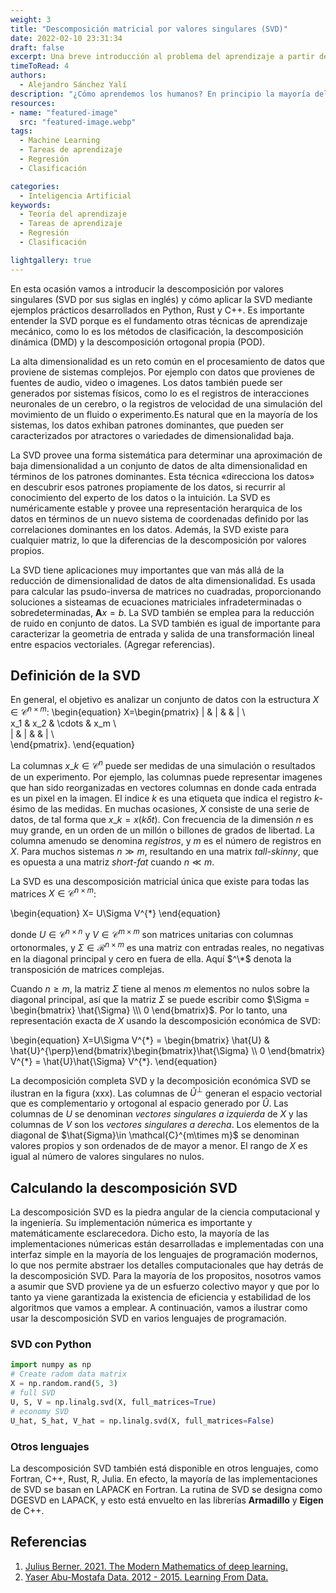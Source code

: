 ```yaml
---
weight: 3
title: "Descomposición matricial por valores singulares (SVD)"
date: 2022-02-10 23:31:34 
draft: false
excerpt: Una breve introducción al problema del aprendizaje a partir de los datos.
timeToRead: 4
authors:
  - Alejandro Sánchez Yalí
description: "¿Cómo aprendemos los humanos? En principio la mayoría del conocimiento humano proviene de nuestra experiencia con los objetos, es decir, aprendemos de los datos que obtenemos acerca de ellos y no a partir de algún tipo de definición matemática."
resources:
- name: "featured-image"
  src: "featured-image.webp"
tags:
  - Machine Learning
  - Tareas de aprendizaje
  - Regresión
  - Clasificación

categories:
  - Inteligencia Artificial
keywords:
  - Teoría del aprendizaje
  - Tareas de aprendizaje
  - Regresión
  - Clasificación

lightgallery: true
---
```

En esta ocasión vamos a introducir la descomposición por valores singulares (SVD por sus siglas en inglés) y cómo aplicar la SVD mediante ejemplos prácticos desarrollados en Python, Rust y C++. Es importante entender la SVD porque es el fundamento otras técnicas de aprendizaje mecánico, como lo es los métodos de clasificación, la descomposición dinámica (DMD) y la descomposición ortogonal propia (POD).

La alta dimensionalidad es un reto común en el procesamiento de datos que proviene de sistemas complejos. Por ejemplo con datos que provienes de fuentes de audio, video o imagenes. Los datos también puede ser generados por sistemas físicos, como lo es el registros de interacciones neuronales de un cerebro, o la registros de velocidad de una simulación del movimiento de un fluido o  experimento.Es natural que en la mayoría de los sistemas, los datos exhiban patrones dominantes, que pueden ser caracterizados por atractores o variedades de dimensionalidad baja. 

La SVD provee una forma sistemática para determinar una aproximación de baja dimensionalidad a un conjunto de datos de alta dimensionalidad en términos de los patrones dominantes. Esta técnica «direcciona los datos» en descubrir esos patrones propiamente de los datos, si recurrir al conocimiento del experto de los datos o la intuición. La SVD es numéricamente estable y provee una representación herarquica de los datos en términos de un nuevo sistema de coordenadas definido por las correlaciones dominantes en los datos. Además, la SVD existe para cualquier matriz, lo que la diferencias de la descomposición por valores propios. 

La SVD tiene aplicaciones muy importantes que van más allá de la reducción de dimensionalidad de datos de alta dimensionalidad. Es usada para calcular las psudo-inversa de matrices no cuadradas, 
proporcionando soluciones a sisteamas de ecuaciones matriciales infradeterminadas o sobredeterminadas, $\pmb{A}x=b$. La SVD también se emplea para la reducción de ruido en conjunto de datos. La SVD también es igual de importante para caracterizar la geometria de entrada y salida de una transformación lineal entre espacios vectoriales. (Agregar referencias).

## Definición de la SVD
En general, el objetivo es analizar un conjunto de datos con la estructura $X\in \mathcal{C}^{n\times m}$:
\begin{equation}
X=\begin{pmatrix}
| & | &  & | \\\
x\_1 & x\_2 & \cdots & x\_m \\\
| & | &  & | \\\
\end{pmatrix}.
\end{equation}

La columnas $x\_k\in \mathcal{C}^{n}$ puede ser medidas de una simulación o resultados de un experimento. Por ejemplo, las columnas puede representar imagenes que han sido reorganizadas en vectores columnas en donde cada entrada es un pixel en la imagen. El indice $k$ es una etiqueta que indica el registro $k$-ésimo de las medidas. En muchas ocasiones, $X$ consiste de una serie de datos, de tal forma que $x\_k =x(k\delta t)$. Con frecuencia de la dimensión $n$ es muy grande, en un orden de un millón o billones de grados de libertad. La columna amenudo se denomina _registros_, y $m$ es el número de registros en $X$. Para muchos sistemas $n\gg m$, resultando en una matrix _tall-skinny_, que es opuesta a una matriz _short-fat_ cuando $n\ll m$.

La SVD es una descomposición matricial única que existe para todas las matrices $X\in \mathcal{C}^{n\times m}$:

\begin{equation}
X= U\Sigma V^{*}
\end{equation}

donde $U\in \mathcal{C}^{n\times n}$ y $V\in \mathcal{C}^{m\times m}$ son matrices unitarias con columnas ortonormales, y $\Sigma \in \mathcal{R}^{n\times m}$ es una matriz con entradas reales, no negativas en la diagonal principal y cero en fuera de ella. Aquí $^\*$ denota la transposición de matrices complejas.

Cuando $n\geq m$, la matriz $\Sigma$ tiene al menos $m$ elementos no nulos sobre la diagonal principal, así que la matriz $\Sigma$ se puede escribir como $\Sigma = \begin{bmatrix} \hat{\Sigma} \\\ 0 \end{bmatrix}$. Por lo tanto, una representación exacta de $X$ usando la descomposición económica de SVD:

\begin{equation}
X=U\Sigma V^{\*} = \begin{bmatrix} \hat{U} & \hat{U}^{\perp}\end{bmatrix}\begin{bmatrix}\hat{\Sigma} \\\ 0 \end{bmatrix} V^{\*} = \hat{U}\hat{\Sigma} V^{\*}.
\end{equation}

La decomposición completa SVD y la decomposición económica SVD se ilustran en la figura (xxx). Las columnas de $\hat{U}^{\perp}$ generan el espacio vectorial que es complementario y ortogonal al espacio generado por $\hat{U}$. Las columnas de $U$ se denominan _vectores singulares a izquierda_ de $X$ y las columnas de $V$ son los _vectores singulares a derecha_. Los elementos de la diagonal de $\hat{Sigma}\in \mathcal{C}^{m\times m}$ se denominan valores propios y son ordenados de de mayor a menor. El rango de $X$ es igual al número de valores singulares no nulos.

## Calculando la descomposición SVD

La descomposición SVD es la piedra angular de la ciencia computacional y la ingeniería. Su implementación númerica es importante y matemáticamente esclarecedora. Dicho esto, la mayoría de las implementaciones númericas están desarrolladas e implementadas con una interfaz simple en la mayoría de los lenguajes de programación modernos, lo que nos permite abstraer los detalles computacionales que hay detrás de la descomposición SVD. Para la mayoría de los propositos, nosotros vamos a asumir que SVD proviene ya de un esfuerzo colectivo mayor y que por lo tanto ya viene garantizada la existencia de eficiencia y estabilidad de los algoritmos que vamos a emplear. A continuación, vamos a ilustrar como usar la descomposición SVD en varios lenguajes de programación.

### SVD con Python

```python
import numpy as np
# Create radom data matrix
X = np.random.rand(5, 3)
# full SVD
U, S, V = np.linalg.svd(X, full_matrices=True)
# economy SVD
U_hat, S_hat, V_hat = np.linalg.svd(X, full_matrices=False)
```

### Otros lenguajes
La descomposición SVD también está disponible en otros lenguajes, como Fortran, C++, Rust, R, Julia. En efecto, la mayoría de las implementaciones de SVD se basan en LAPACK en Fortran. La rutina de SVD se designa como DGESVD en LAPACK, y esto está envuelto en las librerías **Armadillo** y **Eigen** de C++.






## Referencias

1. [Julius Berner. 2021. The Modern Mathematics of deep learning.](https://deepai.org/publication/the-modern-mathematics-of-deep-learning)
2. [Yaser Abu-Mostafa Data. 2012 - 2015. Learning From Data.](https://work.caltech.edu/telecourse)

